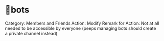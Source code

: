 # 🤖bots

Category: Members and Friends
Action: Modify
Remark for Action: Not at all needed to be accessible by everyone (peeps managing bots should create a private channel instead)